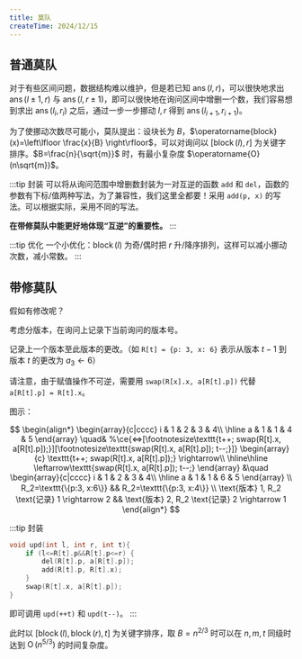 ```yaml
---
title: 莫队
createTime: 2024/12/15
---
```


## 普通莫队

对于有些区间问题，数据结构难以维护，但是若已知 $\operatorname{ans}(l, r)$，可以很快地求出 $\operatorname{ans}(l \pm1, r)$ 与 $\operatorname{ans}(l, r \pm1)$，即可以很快地在询问区间中增删一个数，我们容易想到求出 $\operatorname{ans}(l_i, r_i)$ 之后，通过一步一步挪动 $l, r$ 得到 $\operatorname{ans}(l_{i+1}, r_{i+1})$。

为了使挪动次数尽可能小，莫队提出：设块长为 $B$，$\operatorname{block}(x)=\left\lfloor \frac{x}{B} \right\rfloor$，可以对询问以 $[\operatorname{block}(l), r]$ 为关键字排序。$B=\frac{n}{\sqrt{m}}$ 时，有最小复杂度 $\operatorname{O}(n\sqrt{m})$。

:::tip 封装
可以将从询问范围中增删数封装为一对互逆的函数 `add` 和 `del`，函数的参数有下标/值两种写法，为了兼容性，我们这里全都要！采用 `add(p, x)` 的写法。可以根据实际，采用不同的写法。

**在带修莫队中能更好地体现“互逆”的重要性。**
:::

:::tip 优化
一个小优化：$\operatorname{block}(l)$ 为奇/偶时把 $r$ 升/降序排列，这样可以减小挪动次数，减小常数。
:::

## 带修莫队

假如有修改呢？

考虑分版本，在询问上记录下当前询问的版本号。

记录上一个版本至此版本的更改。（如 `R[t] = {p: 3, x: 6}` 表示从版本 $t-1$ 到版本 $t$ 的更改为 $a_3 \gets 6$）

请注意，由于赋值操作不可逆，需要用 `swap(R[x].x, a[R[t].p])` 代替 `a[R[t].p] = R[t].x`。

图示：

$$
\begin{align*}
\begin{array}{c|cccc}
i & 1 & 2 & 3 & 4\\
\hline
a & 1 & 1 & 4 & 5
\end{array}
\quad&
%\ce{<=>[\footnotesize\texttt{t++; swap(R[t].x, a[R[t].p]);}][\footnotesize\texttt{swap(R[t].x, a[R[t].p]); t--;}]}
\begin{array}{c}
\texttt{t++; swap(R[t].x, a[R[t].p]);} \rightarrow\\
\hline\hline
\leftarrow\texttt{swap(R[t].x, a[R[t].p]); t--;}
\end{array}
&\quad
\begin{array}{c|cccc}
i & 1 & 2 & 3 & 4\\
\hline
a & 1 & 1 & 6 & 5
\end{array}
\\
R_2=\texttt{\{p:3, x:6\}}
&&
R_2=\texttt{\{p:3, x:4\}}
\\
\text{版本} 1, R_2 \text{记录} 1 \rightarrow 2
&&
\text{版本} 2, R_2 \text{记录} 2 \rightarrow 1
\end{align*}
$$

:::tip 封装

```cpp
void upd(int l, int r, int t){
    if (l<=R[t].p&&R[t].p<=r) {
        del(R[t].p, a[R[t].p]);
        add(R[t].p, R[t].x);
    }
    swap(R[t].x, a[R[t].p]);
}
```

即可调用 `upd(++t)` 和 `upd(t--)`。
:::

此时以 $[\operatorname{block}(l), \operatorname{block}(r), t]$ 为关键字排序，取 $B=n^{2/3}$ 时可以在 $n, m, t$ 同级时达到 $\operatorname{O}(n^{5/3})$ 的时间复杂度。
